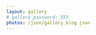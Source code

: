 ```yaml
---
layout: gallery
# gallery_password: 555
photos: /json/gallery_blog.json
---
```


<VAGllery :photos="frontmatter.photos"/>